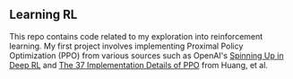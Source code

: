 ## Learning RL
This repo contains code related to my exploration into reinforcement learning. My first project involves implementing Proximal Policy Optimization (PPO) from various sources such as OpenAI's [Spinning Up in Deep RL](https://spinningup.openai.com/en/latest/) and [The 37 Implementation Details of PPO](https://iclr-blog-track.github.io/2022/03/25/ppo-implementation-details/) from Huang, et al.
